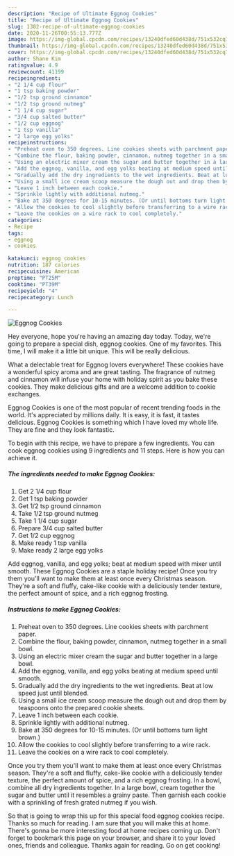 ```yaml
---
description: "Recipe of Ultimate Eggnog Cookies"
title: "Recipe of Ultimate Eggnog Cookies"
slug: 1302-recipe-of-ultimate-eggnog-cookies
date: 2020-11-26T00:55:13.777Z
image: https://img-global.cpcdn.com/recipes/13240dfed60d438d/751x532cq70/eggnog-cookies-recipe-main-photo.jpg
thumbnail: https://img-global.cpcdn.com/recipes/13240dfed60d438d/751x532cq70/eggnog-cookies-recipe-main-photo.jpg
cover: https://img-global.cpcdn.com/recipes/13240dfed60d438d/751x532cq70/eggnog-cookies-recipe-main-photo.jpg
author: Shane Kim
ratingvalue: 4.9
reviewcount: 41199
recipeingredient:
- "2 1/4 cup flour"
- "1 tsp baking powder"
- "1/2 tsp ground cinnamon"
- "1/2 tsp ground nutmeg"
- "1 1/4 cup sugar"
- "3/4 cup salted butter"
- "1/2 cup eggnog"
- "1 tsp vanilla"
- "2 large egg yolks"
recipeinstructions:
- "Preheat oven to 350 degrees. Line cookies sheets with parchment paper."
- "Combine the flour, baking powder, cinnamon, nutmeg together in a small bowl."
- "Using an electric mixer cream the sugar and butter together in a large bowl."
- "Add the eggnog, vanilla, and egg yolks beating at medium speed until smooth."
- "Gradually add the dry ingredients to the wet ingredients. Beat at low speed just until blended."
- "Using a small ice cream scoop measure the dough out and drop them by teaspoons onto the prepared cookie sheets."
- "Leave 1 inch between each cookie."
- "Sprinkle lightly with additional nutmeg."
- "Bake at 350 degrees for 10-15 minutes. (Or until bottoms turn light brown.)"
- "Allow the cookies to cool slightly before transferring to a wire rack."
- "Leave the cookies on a wire rack to cool completely."
categories:
- Recipe
tags:
- eggnog
- cookies

katakunci: eggnog cookies 
nutrition: 187 calories
recipecuisine: American
preptime: "PT25M"
cooktime: "PT39M"
recipeyield: "4"
recipecategory: Lunch

---
```



![Eggnog Cookies](https://img-global.cpcdn.com/recipes/13240dfed60d438d/751x532cq70/eggnog-cookies-recipe-main-photo.jpg)

Hey everyone, hope you're having an amazing day today. Today, we're going to prepare a special dish, eggnog cookies. One of my favorites. This time, I will make it a little bit unique. This will be really delicious.

What a delectable treat for Eggnog lovers everywhere! These cookies have a wonderful spicy aroma and are great tasting. The fragrance of nutmeg and cinnamon will infuse your home with holiday spirit as you bake these cookies. They make delicious gifts and are a welcome addition to cookie exchanges.

Eggnog Cookies is one of the most popular of recent trending foods in the world. It's appreciated by millions daily. It is easy, it is fast, it tastes delicious. Eggnog Cookies is something which I have loved my whole life. They are fine and they look fantastic.


To begin with this recipe, we have to prepare a few ingredients. You can cook eggnog cookies using 9 ingredients and 11 steps. Here is how you can achieve it.

<!--inarticleads1-->

##### The ingredients needed to make Eggnog Cookies:

1. Get 2 1/4 cup flour
1. Get 1 tsp baking powder
1. Get 1/2 tsp ground cinnamon
1. Take 1/2 tsp ground nutmeg
1. Take 1 1/4 cup sugar
1. Prepare 3/4 cup salted butter
1. Get 1/2 cup eggnog
1. Make ready 1 tsp vanilla
1. Make ready 2 large egg yolks


Add eggnog, vanilla, and egg yolks; beat at medium speed with mixer until smooth. These Eggnog Cookies are a staple holiday recipe! Once you try them you&#39;ll want to make them at least once every Christmas season. They&#39;re a soft and fluffy, cake-like cookie with a deliciously tender texture, the perfect amount of spice, and a rich eggnog frosting. 

<!--inarticleads2-->

##### Instructions to make Eggnog Cookies:

1. Preheat oven to 350 degrees. Line cookies sheets with parchment paper.
1. Combine the flour, baking powder, cinnamon, nutmeg together in a small bowl.
1. Using an electric mixer cream the sugar and butter together in a large bowl.
1. Add the eggnog, vanilla, and egg yolks beating at medium speed until smooth.
1. Gradually add the dry ingredients to the wet ingredients. Beat at low speed just until blended.
1. Using a small ice cream scoop measure the dough out and drop them by teaspoons onto the prepared cookie sheets.
1. Leave 1 inch between each cookie.
1. Sprinkle lightly with additional nutmeg.
1. Bake at 350 degrees for 10-15 minutes. (Or until bottoms turn light brown.)
1. Allow the cookies to cool slightly before transferring to a wire rack.
1. Leave the cookies on a wire rack to cool completely.


Once you try them you&#39;ll want to make them at least once every Christmas season. They&#39;re a soft and fluffy, cake-like cookie with a deliciously tender texture, the perfect amount of spice, and a rich eggnog frosting. In a bowl, combine all dry ingredients together. In a large bowl, cream together the sugar and butter until it resembles a grainy paste. Then garnish each cookie with a sprinkling of fresh grated nutmeg if you wish. 

So that is going to wrap this up for this special food eggnog cookies recipe. Thanks so much for reading. I am sure that you will make this at home. There's gonna be more interesting food at home recipes coming up. Don't forget to bookmark this page on your browser, and share it to your loved ones, friends and colleague. Thanks again for reading. Go on get cooking!
